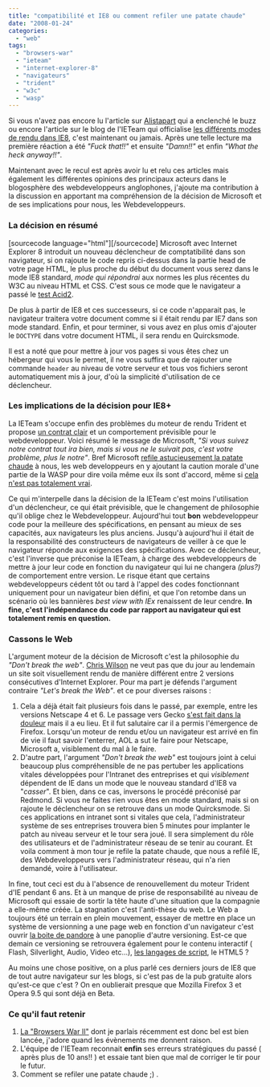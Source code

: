 ```yaml
---
title: "compatibilité et IE8 ou comment refiler une patate chaude"
date: "2008-01-24"
categories: 
  - "web"
tags: 
  - "browsers-war"
  - "ieteam"
  - "internet-explorer-8"
  - "navigateurs"
  - "trident"
  - "w3c"
  - "wasp"
---
```


Si vous n'avez pas encore lu l'article sur [Alistapart](http://alistapart.com/articles/beyonddoctype "Beyond DOCTYPE: Web Standards, Forward Compatibility, and IE8") qui a enclenché le buzz ou encore l'article sur le blog de l'IETeam qui officialise [les différents modes de rendu dans IE8](http://blogs.msdn.com/ie/archive/2008/01/21/compatibility-and-ie8.aspx "Compatibility and IE8"), c'est maintenant ou jamais. Après une telle lecture ma première réaction a été _"Fuck that!!"_ et ensuite _"Damn!!"_ et enfin _"What the heck anyway!!"_.

Maintenant avec le recul est après avoir lu et relu ces articles mais également les différentes opinions des principaux acteurs dans le blogosphère des webdeveloppeurs anglophones, j'ajoute ma contribution à la discussion en apportant ma compréhension de la décision de Microsoft et de ses implications pour nous, les Webdeveloppeurs.

### La décision en résumé

\[sourcecode language="html"\]\[/sourcecode\] Microsoft avec Internet Explorer 8 introduit un nouveau déclencheur de comptatibilité dans son navigateur, si on rajoute le code repris ci-dessus dans la partie head de votre page HTML, le plus proche du début du document vous serez dans le mode IE8 standard, _mode qui répondrai_ aux normes les plus récentes du W3C au niveau HTML et CSS. C'est sous ce mode que le navigateur a passé le [test Acid2](http://www.webstandards.org/action/acid2 "The Acid2 Test from WASP").

De plus à partir de IE8 et ces successeurs, si ce code n'apparait pas, le navigateur traitera votre document comme si il était rendu par IE7 dans son mode standard. Enfin, et pour terminer, si vous avez en plus omis d'ajouter le `DOCTYPE` dans votre document HTML, il sera rendu en Quircksmode.

Il est a noté que pour mettre à jour vos pages si vous êtes chez un hébergeur qui vous le permet, il ne vous suffira que de rajouter une commande `header` au niveau de votre serveur et tous vos fichiers seront automatiquement mis à jour, d'où la simplicité d'utilisation de ce déclencheur.

### Les implications de la décision pour IE8+

La IETeam s'occupe enfin des problèmes du moteur de rendu Trident et propose [un contrat clair](http://www.quirksmode.org/blog/archives/2008/01/the_versioning.html "The versioning switch is not a browser detect") et un comportement prévisible pour le webdeveloppeur. Voici résumé le message de Microsoft, _"Si vous suivez notre contrat tout ira bien, mais si vous ne le suivait pas, c'est votre problème, plus le notre"_. Bref Microsoft [refile astucieusement la patate chaude](http://hosanna.over-blog.com/article-7243861.html "Patate chaude et café corsé !") à nous, les web developpeurs en y ajoutant la caution morale d'une partie de la WASP pour dire voila même eux ils sont d'accord, même si [cela n'est pas totalement vrai](http://www.webstandards.org/2008/01/22/microsofts-version-targeting-proposal/ "Microsoft’s Version Targeting Proposal").

Ce qui m'interpelle dans la décision de la IETeam c'est moins l'utilisation d'un déclencheur, ce qui était prévisible, que le changement de philosophie qu'il oblige chez le Webdeveloppeur. Aujourd'hui tout **bon** webdeveloppeur code pour la meilleure des spécifications, en pensant au mieux de ses capacités, aux navigateurs les plus anciens. Jusqu'à aujourd'hui il était de la responsabilité des constructeurs de navigateurs de veiller à ce que le navigateur réponde aux exigences des spécifications. Avec ce déclencheur, c'est l'inverse que préconise la IETeam, à charge des webdeveloppeurs de mettre à jour leur code en fonction du navigateur qui lui ne changera _(plus?)_ de comportement entre version. Le risque étant que certains webdeveloppeurs cédent tôt ou tard à l'appel des codes fonctionnant uniquement pour un navigateur bien défini, et que l'on retombe dans un scénario où les bannières _best view with IEx_ renaissent de leur cendre. **In fine, c'est l'indépendance du code par rapport au navigateur qui est totalement remis en question.**

### Cassons le Web

L'argument moteur de la décision de Microsoft c'est la philosophie du _"Don't break the web"_. [Chris Wilson](http://blogs.msdn.com/cwilso/archive/2008/01/22/i-feel-happy-too.aspx "Le blog personnel de Chris Wilson qui travaille pour la IETeam") ne veut pas que du jour au lendemain un site soit visuellement rendu de manière différent entre 2 versions consécutives d'Internet Explorer. Pour ma part je défends l'argument contraire _"Let's break the Web"_. et ce pour diverses raisons :

1. Cela a déjà était fait plusieurs fois dans le passé, par exemple, entre les versions Netscape 4 et 6. Le passage vers Gecko [s'est fait dans la douleur](http://www.stopbadtherapy.com/standards.shtml "Transitioning from Proprietary DOMs and Markup to W3C Standards: Enhancing Pages That Use LAYER, document.layers[], and document.all to Support Standards") mais il a eu lieu. Et il fut salutaire car il a permis l'émergence de Firefox. Lorsqu'un moteur de rendu et/ou un navigateur est arrivé en fin de vie il faut savoir l'enterrer, AOL a sut le faire pour Netscape, Microsoft a, visiblement du mal à le faire.
2. D'autre part, l'argument _"Don't break the web"_ est toujours joint à celui beaucoup plus compréhensible de ne pas pertuber les applications vitales développées pour l'Intranet des entreprises et qui _visiblement_ dépendent de IE dans un mode que le nouveau standard d'IE8 va "_casser_". Et bien, dans ce cas, inversons le procédé préconisé par Redmond. Si vous ne faites rien vous êtes en mode standard, mais si on rajoute le déclencheur on se retrouve dans un mode Quircksmode. Si ces applications en intranet sont si vitales que cela, l'administrateur système de ses entreprises trouvera bien 5 minutes pour implanter le patch au niveau serveur et le tour sera joué. Il sera simplement du rôle des utilisateurs et de l'administrateur réseau de se tenir au courant. Et voila comment à mon tour je refile la patate chaude, que nous a refilé IE, des Webdeveloppeurs vers l'administrateur réseau, qui n'a rien demandé, voire à l'utilisateur.

In fine, tout ceci est du à l'absence de renouvellement du moteur Trident d'IE pendant 6 ans. Et à un manque de prise de responsabilité au niveau de Microsoft qui essaie de sortir la tête haute d'une situation que la compagnie a elle-même créée. La stagnation c'est l'anti-thèse du web. Le Web a toujours été un terrain en plein mouvement, essayer de mettre en place un système de versionning a une page web en fonction d'un navigateur c'est ouvrir [la boite de pandore](http://www.linternaute.com/expression/langue-francaise/80/la-boite-de-pandore/ "Origine de l'expression : la boîte de pandore") à une panoplie d'autre versioning. Est-ce que demain ce versioning se retrouvera également pour le contenu interactif ( Flash, Silverlight, Audio, Video etc...), [les langages de script](http://ejohn.org/blog/meta-madness/ "Les implications du déclencheur sur le javascript"), le HTML5 ?

Au moins une chose positive, on a plus parlé ces derniers jours de IE8 que de tout autre navigateur sur les blogs, si c'est pas de la pub gratuite alors qu'est-ce que c'est ? On en oublierait presque que Mozilla Firefox 3 et Opera 9.5 qui sont déjà en Beta.

### Ce qu'il faut retenir

1. [La "Browsers War II"](http://nyams.planbweb.com/blog/2008/01/08/browser-wars-ii-the-empire-strikes-back/ "Mes prédictions sur l'année 2008 pour la compétition entre navigateurs") dont je parlais récemment est donc bel est bien lancée, j'adore quand les évènements me donnent raison.
2. L'équipe de l'IETeam reconnait **enfin** ses erreurs stratégiques du passé ( après plus de 10 ans!! ) et essaie tant bien que mal de corriger le tir pour le futur.
3. Comment se refiler une patate chaude ;) .
